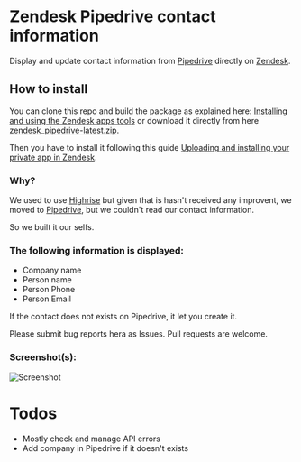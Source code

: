 # Zendesk Pipedrive contact information

Display and update contact information from [Pipedrive](http://www.pipedrive.com) directly on [Zendesk](http://www.zendesk.com).

## How to install
You can clone this repo and build the package as explained here: [Installing and using the Zendesk apps tools](https://support.zendesk.com/hc/en-us/articles/203691236) or download it directly from here [zendesk_pipedrive-latest.zip](https://raw.github.com/ITLinuxCL/zendesk_pipedrive/master/package/zendesk_pipedrive-latest.zip).

Then you have to install it following this guide [Uploading and installing your private app in Zendesk](https://support.zendesk.com/hc/en-us/articles/203691246). 

### Why?
We used to use [Highrise](http://www.highrisehq.com) but given that is hasn't received any improvent, we moved to [Pipedrive](http://www.pipedrive.com), but we couldn't read our contact information.

So we built it our selfs.

### The following information is displayed:

* Company name
* Person name
* Person Phone
* Person Email

If the contact does not exists on Pipedrive, it let you create it.

Please submit bug reports hera as Issues. Pull requests are welcome.

### Screenshot(s):
![Screenshot](https://raw.github.com/ITLinuxCL/zendesk_pipedrive/master/assets/screenshot.png)

# Todos

* Mostly check and manage API errors
* Add company in Pipedrive if it doesn't exists

